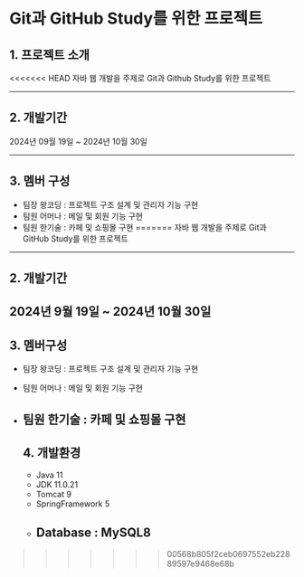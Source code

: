 # Git과 GitHub Study를 위한 프로젝트

## 1. 프로젝트 소개
<<<<<<< HEAD
자바 웹 개발을 주제로 Git과 Github Study를 위한 프로젝트

---


## 2. 개발기간
2024년 09월 19일 ~ 2024년 10월 30일

---

## 3. 멤버 구성

* 팀장 왕코딩 : 프로젝트 구조 설계 및 관리자 기능 구현
* 팀원 어머나 : 메일 및 회원 기능 구현
* 팀원 한기술 : 카페 및 쇼핑몰 구현
=======
자바 웹 개발을 주제로 Git과 GitHub Study를 위한 프로젝트
----

## 2. 개발기간
2024년 9월 19일 ~ 2024년 10월 30일
----

## 3. 멤버구성
* 팀장 왕코딩 : 프로젝트 구조 설계 및 관리자 기능 구현
* 팀원 어머나 : 메일 및 회원 기능 구현
* 팀원 한기술 : 카페 및 쇼핑몰 구현
  ----

  ## 4. 개발환경
  * Java 11
  * JDK 11.0.21
  * Tomcat 9
  * SpringFramework 5
  * Database : MySQL8
    ----
>>>>>>> 00568b805f2ceb0697552eb22889597e9468e68b
